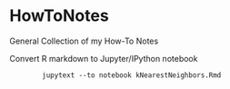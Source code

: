 # HowToNotes
General Collection of my How-To Notes

Convert R markdown to Jupyter/IPython notebook

```
        jupytext --to notebook kNearestNeighbors.Rmd
```